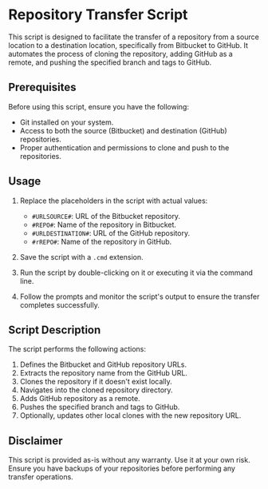 # Repository Transfer Script

This script is designed to facilitate the transfer of a repository from a source location to a destination location, specifically from Bitbucket to GitHub. It automates the process of cloning the repository, adding GitHub as a remote, and pushing the specified branch and tags to GitHub.

## Prerequisites

Before using this script, ensure you have the following:

- Git installed on your system.
- Access to both the source (Bitbucket) and destination (GitHub) repositories.
- Proper authentication and permissions to clone and push to the repositories.

## Usage

1. Replace the placeholders in the script with actual values:
   - `#URLSOURCE#`: URL of the Bitbucket repository.
   - `#REPO#`: Name of the repository in Bitbucket.
   - `#URLDESTINATION#`: URL of the GitHub repository.
   - `#rREPO#`: Name of the repository in GitHub.
   
2. Save the script with a `.cmd` extension.

3. Run the script by double-clicking on it or executing it via the command line.

4. Follow the prompts and monitor the script's output to ensure the transfer completes successfully.

## Script Description

The script performs the following actions:

1. Defines the Bitbucket and GitHub repository URLs.
2. Extracts the repository name from the GitHub URL.
3. Clones the repository if it doesn't exist locally.
4. Navigates into the cloned repository directory.
5. Adds GitHub repository as a remote.
6. Pushes the specified branch and tags to GitHub.
7. Optionally, updates other local clones with the new repository URL.

## Disclaimer

This script is provided as-is without any warranty. Use it at your own risk. Ensure you have backups of your repositories before performing any transfer operations.
